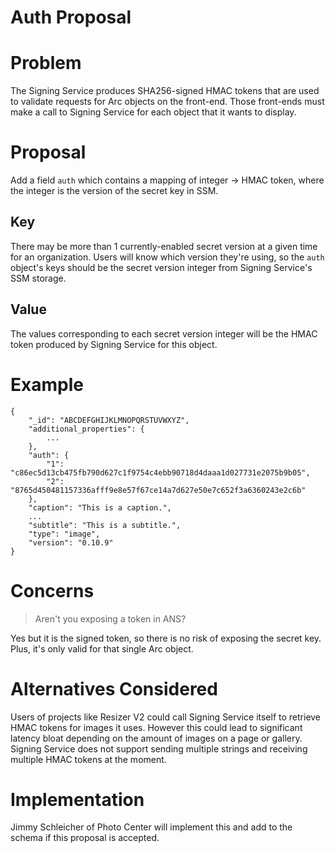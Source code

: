 # Auth Proposal

# Problem

The Signing Service produces SHA256-signed HMAC tokens that are used to validate requests for Arc objects on the front-end. Those front-ends must make a call to Signing Service for each object that it wants to display.

# Proposal

Add a field `auth` which contains a mapping of integer -> HMAC token, where the integer is the version of the secret key in SSM.

## Key

There may be more than 1 currently-enabled secret version at a given time for an organization. Users will know which version they're using, so the `auth` object's keys should be the secret version integer from Signing Service's SSM storage.

## Value

The values corresponding to each secret version integer will be the HMAC token produced by Signing Service for this object.

# Example

```
{
    "_id": "ABCDEFGHIJKLMNOPQRSTUVWXYZ",
    "additional_properties": {
        ...
    },
    "auth": {
        "1": "c86ec5d13cb475fb790d627c1f9754c4ebb90718d4daaa1d027731e2075b9b05",
        "2": "8765d450481157336afff9e8e57f67ce14a7d627e50e7c652f3a6360243e2c6b"
    },
    "caption": "This is a caption.",
    ...
    "subtitle": "This is a subtitle.",
    "type": "image",
    "version": "0.10.9"
}
```

# Concerns

> Aren't you exposing a token in ANS?

Yes but it is the signed token, so there is no risk of exposing the secret key. Plus, it's only valid for that single Arc object.

# Alternatives Considered

Users of projects like Resizer V2 could call Signing Service itself to retrieve HMAC tokens for images it uses. However this could lead to significant latency bloat depending on the amount of images on a page or gallery. Signing Service does not support sending multiple strings and receiving multiple HMAC tokens at the moment.


# Implementation

Jimmy Schleicher of Photo Center will implement this and add to the schema if this proposal is accepted.